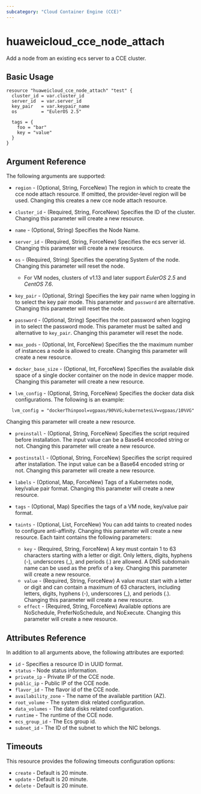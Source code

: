 ```yaml
---
subcategory: "Cloud Container Engine (CCE)"
---
```


# huaweicloud_cce_node_attach

Add a node from an existing ecs server to a CCE cluster.

## Basic Usage

```hcl
resource "huaweicloud_cce_node_attach" "test" {
  cluster_id = var.cluster_id
  server_id  = var.server_id
  key_pair   = var.keypair_name
  os         = "EulerOS 2.5"

  tags = {
    foo = "bar"
    key = "value"
  }
}
```

## Argument Reference

The following arguments are supported:

* `region` - (Optional, String, ForceNew) The region in which to create the cce node attach resource. If omitted, the
  provider-level region will be used. Changing this creates a new cce node attach resource.

* `cluster_id` - (Required, String, ForceNew) Specifies the ID of the cluster. Changing this parameter will create a new
  resource.

* `name` - (Optional, String) Specifies the Node Name.

* `server_id` - (Required, String, ForceNew) Specifies the ecs server id. Changing this parameter will create a new
  resource.

* `os` - (Required, String) Specifies the operating System of the node. Changing this parameter will reset the node.
  + For VM nodes, clusters of v1.13 and later support *EulerOS 2.5* and *CentOS 7.6*.

* `key_pair` - (Optional, String) Specifies the key pair name when logging in to select the key pair mode.
  This parameter and `password` are alternative. Changing this parameter will reset the node.

* `password` - (Optional, String) Specifies the root password when logging in to select the password mode.
  This parameter must be salted and alternative to `key_pair`. Changing this parameter will reset the node.

* `max_pods` - (Optional, Int, ForceNew) Specifies the the maximum number of instances a node is allowed to create.
  Changing this parameter will create a new resource.

* `docker_base_size` - (Optional, Int, ForceNew) Specifies the available disk space of a single docker container on the
  node in device mapper mode. Changing this parameter will create a new resource.

* `lvm_config` - (Optional, String, ForceNew) Specifies the docker data disk configurations. The following is an
  example:

```hcl
  lvm_config = "dockerThinpool=vgpaas/90%VG;kubernetesLV=vgpaas/10%VG"
```

Changing this parameter will create a new resource.

* `preinstall` - (Optional, String, ForceNew) Specifies the script required before installation. The input value can be
  a Base64 encoded string or not. Changing this parameter will create a new resource.

* `postinstall` - (Optional, String, ForceNew) Specifies the script required after installation. The input value can be
  a Base64 encoded string or not. Changing this parameter will create a new resource.

* `labels` - (Optional, Map, ForceNew) Tags of a Kubernetes node, key/value pair format. Changing this parameter will
  create a new resource.

* `tags` - (Optional, Map) Specifies the tags of a VM node, key/value pair format.

* `taints` - (Optional, List, ForceNew) You can add taints to created nodes to configure anti-affinity.
  Changing this parameter will create a new resource. Each taint contains the following parameters:

  + `key` - (Required, String, ForceNew) A key must contain 1 to 63 characters starting with a letter or digit.
    Only letters, digits, hyphens (-), underscores (_), and periods (.) are allowed. A DNS subdomain name can be used
    as the prefix of a key. Changing this parameter will create a new resource.
  + `value` - (Required, String, ForceNew) A value must start with a letter or digit and can contain a maximum of 63
    characters, including letters, digits, hyphens (-), underscores (_), and periods (.). Changing this parameter will
    create a new resource.
  + `effect` - (Required, String, ForceNew) Available options are NoSchedule, PreferNoSchedule, and NoExecute.
    Changing this parameter will create a new resource.

## Attributes Reference

In addition to all arguments above, the following attributes are exported:

* `id` - Specifies a resource ID in UUID format.
* `status` - Node status information.
* `private_ip` - Private IP of the CCE node.
* `public_ip` - Public IP of the CCE node.
* `flavor_id` - The flavor id of the CCE node.
* `availability_zone` - The name of the available partition (AZ).
* `root_volume` - The system disk related configuration.
* `data_volumes` - The data disks related configuration.
* `runtime` - The runtime of the CCE node.
* `ecs_group_id` - The Ecs group id.
* `subnet_id` - The ID of the subnet to which the NIC belongs.

## Timeouts

This resource provides the following timeouts configuration options:

* `create` - Default is 20 minute.
* `update` - Default is 20 minute.
* `delete` - Default is 20 minute.
